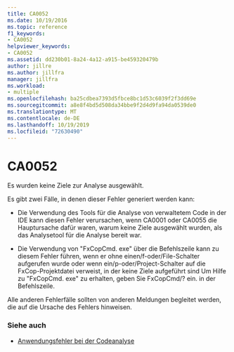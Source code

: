 ```yaml
---
title: CA0052
ms.date: 10/19/2016
ms.topic: reference
f1_keywords:
- CA0052
helpviewer_keywords:
- CA0052
ms.assetid: dd230b01-8a24-4a12-a915-be459320479b
author: jillre
ms.author: jillfra
manager: jillfra
ms.workload:
- multiple
ms.openlocfilehash: ba25cdbea7393d5fbce8bc1d53c6039f2f3dd69e
ms.sourcegitcommit: a8e8f4bd5d508da34bbe9f2d4d9fa94da0539de0
ms.translationtype: MT
ms.contentlocale: de-DE
ms.lasthandoff: 10/19/2019
ms.locfileid: "72630490"
---
```

# <a name="ca0052"></a>CA0052

Es wurden keine Ziele zur Analyse ausgewählt.

Es gibt zwei Fälle, in denen dieser Fehler generiert werden kann:

- Die Verwendung des Tools für die Analyse von verwaltetem Code in der IDE kann diesen Fehler verursachen, wenn CA0001 oder CA0055 die Hauptursache dafür waren, warum keine Ziele ausgewählt wurden, als das Analysetool für die Analyse bereit war.

- Die Verwendung von "FxCopCmd. exe" über die Befehlszeile kann zu diesem Fehler führen, wenn er ohne einen/f-oder/File-Schalter aufgerufen wurde oder wenn ein/p-oder/Project-Schalter auf die FxCop-Projektdatei verweist, in der keine Ziele aufgeführt sind Um Hilfe zu "FxCopCmd. exe" zu erhalten, geben Sie FxCopCmd/? ein. in der Befehlszeile.

Alle anderen Fehlerfälle sollten von anderen Meldungen begleitet werden, die auf die Ursache des Fehlers hinweisen.

### <a name="see-also"></a>Siehe auch

- [Anwendungsfehler bei der Codeanalyse](../code-quality/code-analysis-application-errors.md)
